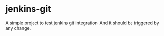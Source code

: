 # jenkins-git

A simple project to test jenkins git integration. 
And it should be triggered by any change.
